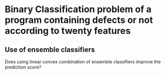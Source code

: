 # Binary Classification problem of a program containing defects or not according to twenty features
## Use of ensemble classifiers 
Does using linear convex combination of ensemble classifiers improve the prediction score?
